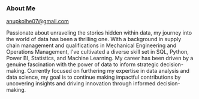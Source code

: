 ### About Me 

[anupkolhe07@gmail.com](anupkolhe07@gmail.com)


Passionate about unraveling the stories hidden within data, my journey into the world of data has been a thrilling one. With a background in supply chain management and qualifications in Mechanical Engineering and Operations Management, I've cultivated a diverse skill set in SQL, Python, Power BI, Statistics, and Machine Learning. My career has been driven by a genuine fascination with the power of data to inform strategic decision-making. Currently focused on furthering my expertise in data analysis and data science, my goal is to continue making impactful contributions by uncovering insights and driving innovation through informed decision-making.

